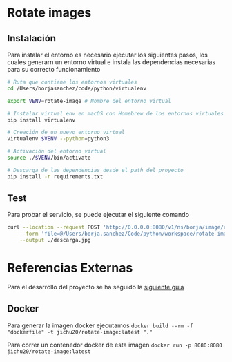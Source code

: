# Rotate images

## Instalación

Para instalar el entorno es necesario ejecutar los siguientes pasos, los cuales generarn un entorno virtual e instala las dependencias necesarias para su correcto funcionamiento

```sh
# Ruta que contiene los entornos virtuales
cd /Users/borjasanchez/code/python/virtualenv

export VENV=rotate-image # Nombre del entorno virtual

# Instalar virtual env en macOS con Homebrew de los entornos virtuales
pip install virtualenv

# Creación de un nuevo entorno virtual
virtualenv $VENV --python=python3

# Activación del entorno virtual
source ./$VENV/bin/activate

# Descarga de las dependencias desde el path del proyecto
pip install -r requirements.txt

```

## Test

Para probar el servicio, se puede ejecutar el siguiente comando

```sh
curl --location --request POST 'http://0.0.0.0:8080/v1/ns/borja/image/rotate' \
    --form 'file=@/Users/borja.sanchez/Code/python/workspace/rotate-image/resources/IMG_3536.jpg' \
    --output ./descarga.jpg
```

# Referencias Externas

Para el desarrollo del proyecto se ha seguido la [siguiente guia](https://medium.com/analytics-vidhya/ocr-on-region-of-interest-roi-in-image-using-opencv-and-tesseract-a7cab6ff18b3)

## Docker

Para generar la imagen docker ejecutamos `docker build --rm -f "dockerfile" -t jichu20/rotate-image:latest "."`

Para correr un contenedor docker de esta imagen `docker run -p 8080:8080 jichu20/rotate-image:latest`

